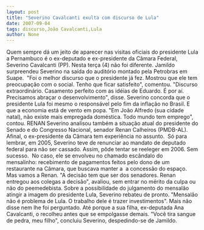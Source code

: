 ```yaml
---
layout: post
title: "Severino Cavalcanti exulta com discurso de Lula"
date: 2007-09-04
tags: discurso,João Cavalcanti,Lula
author: None
---
```

Quem sempre d&aacute; um jeito de aparecer nas visitas oficiais do presidente Lula a Pernambuco &eacute; o ex-deputado e ex-presidente da C&acirc;mara Federal, Severino Cavalcanti (PP). Nesta ter&ccedil;a (4) n&atilde;o foi diferente.
Jamildo surpreendeu Severino na sa&iacute;da do audit&oacute;rio montado pela Petrobras em Suape.&nbsp; &quot;Foi o melhor discurso que o presidente j&aacute; fez. Mostrou que ele tem preocupa&ccedil;&atilde;o com o social. Tenho que ficar satisfeito&quot;, comentou.&nbsp;&quot;Discurso extraordin&aacute;rio. Casamento perfeito com as id&eacute;ias de Eduardo. &Eacute; por a&iacute;. Precisamos abra&ccedil;ar o desenvolvimento&quot;, disse. 
Severino concorda que o presidente Lula foi mesmo o respons&aacute;vel pelo fim da infla&ccedil;&atilde;o no Brasil. E que a economia est&aacute; de vento em popa. &quot;Em Jo&atilde;o Alfredo (sua cidade natal), n&atilde;o existe mais empregada dom&eacute;stica. Todo mundo tem emprego&quot;, contou.
RENAN
Severino analisou tamb&eacute;m a situa&ccedil;&atilde;o atual do presidente do Senado e do Congresso Nacional, senador Renan Calheiros (PMDB-AL).&nbsp; Afinal,&nbsp;o ex-presidente da C&acirc;mara tem experi&ecirc;ncia no assunto.&nbsp;
S&oacute; para lembrar, em 2005, Severino teve de renunciar&nbsp;ao mandato de deputado federal para n&atilde;o ser cassado. Assim, p&ocirc;de tentar se reeleger em 2006. Sem sucesso.&nbsp; 
No caso, ele se envolveu no chamado esc&acirc;ndalo do mensalinho:&nbsp;recebimento de pagamentos feitos pelo dono de um restaurante na C&acirc;mara, que buscava manter a&nbsp; a concess&atilde;o do espa&ccedil;o.
Mas vamos a Renan. &quot;A decis&atilde;o tem que ser dos senadores. Renan entregou aos colegas a decis&atilde;o&quot;, avaliou, sem entrar no m&eacute;rito da culpa ou n&atilde;o do peemedebista.
Sobre&nbsp;a possibilidade do julgamento do mensal&atilde;o atingir a imagem do presidente Lula, Severino rebateu de pronto. &quot;Mensal&atilde;o n&atilde;o &eacute; problema de Lula. O trabalho dele &eacute; trazer investimentos&quot;.
Mais n&atilde;o disse nem lhe foi perguntado. At&eacute;&nbsp;porque a sua filha, ex-deputada Ana Cavalcanti, o recolheu antes que&nbsp;se empolgasse demais. &quot;Voc&ecirc; tira sangue de pedra,&nbsp;meu filho&quot;, concluiu Severino, despedindo-se de Jamildo.&nbsp;&nbsp;&nbsp; 